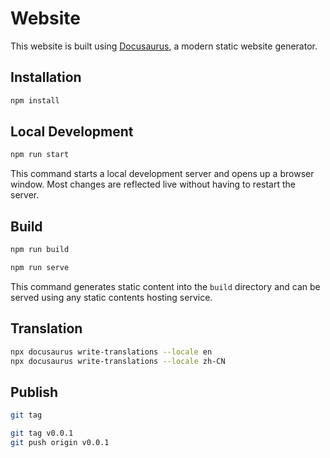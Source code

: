 # Website

This website is built using [Docusaurus](https://docusaurus.io/), a modern static website generator.

## Installation

```bash
npm install
```

## Local Development

```bash
npm run start
```

This command starts a local development server and opens up a browser window. Most changes are reflected live without having to restart the server.

## Build

```bash
npm run build

npm run serve
```

This command generates static content into the `build` directory and can be served using any static contents hosting service.

## Translation

```bash
npx docusaurus write-translations --locale en
npx docusaurus write-translations --locale zh-CN
```

## Publish

```bash
git tag

git tag v0.0.1
git push origin v0.0.1
```
